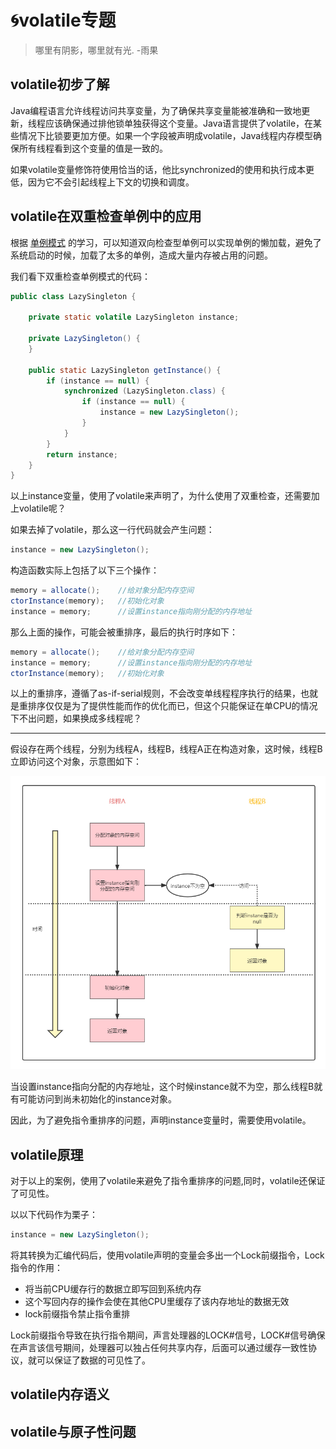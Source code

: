# :cyclone:volatile专题

> 哪里有阴影，哪里就有光. -雨果

## volatile初步了解

Java编程语言允许线程访问共享变量，为了确保共享变量能被准确和一致地更新，线程应该确保通过排他锁单独获得这个变量。Java语言提供了volatile，在某些情况下比锁要更加方便。如果一个字段被声明成volatile，Java线程内存模型确保所有线程看到这个变量的值是一致的。

如果volatile变量修饰符使用恰当的话，他比synchronized的使用和执行成本更低，因为它不会引起线程上下文的切换和调度。

## volatile在双重检查单例中的应用

根据 [单例模式](/程序设计/设计模式—单例模式.md) 的学习，可以知道双向检查型单例可以实现单例的懒加载，避免了系统启动的时候，加载了太多的单例，造成大量内存被占用的问题。

我们看下双重检查单例模式的代码：

```java
public class LazySingleton {

    private static volatile LazySingleton instance;

    private LazySingleton() {
    }

    public static LazySingleton getInstance() {
        if (instance == null) {
            synchronized (LazySingleton.class) {
                if (instance == null) {
                    instance = new LazySingleton();
                }
            }
        }
        return instance;
    }
}
```

以上instance变量，使用了volatile来声明了，为什么使用了双重检查，还需要加上volatile呢？

如果去掉了volatile，那么这一行代码就会产生问题：

```java
instance = new LazySingleton();
```

构造函数实际上包括了以下三个操作：

```java
memory = allocate();    //给对象分配内存空间
ctorInstance(memory);   //初始化对象
instance = memory;      //设置instance指向刚分配的内存地址
```

那么上面的操作，可能会被重排序，最后的执行时序如下：

```java
memory = allocate();    //给对象分配内存空间
instance = memory;      //设置instance指向刚分配的内存地址
ctorInstance(memory);   //初始化对象
```

以上的重排序，遵循了as-if-serial规则，不会改变单线程程序执行的结果，也就是重排序仅仅是为了提供性能而作的优化而已，但这个只能保证在单CPU的情况下不出问题，如果换成多线程呢？

----

假设存在两个线程，分别为线程A，线程B，线程A正在构造对象，这时候，线程B立即访问这个对象，示意图如下：

![](../img/编程语言/双重检查重排序.png)

当设置instance指向分配的内存地址，这个时候instance就不为空，那么线程B就有可能访问到尚未初始化的instance对象。

因此，为了避免指令重排序的问题，声明instance变量时，需要使用volatile。

## volatile原理

对于以上的案例，使用了volatile来避免了指令重排序的问题,同时，volatile还保证了可见性。

以以下代码作为栗子：

```java
instance = new LazySingleton();
```

将其转换为汇编代码后，使用volatile声明的变量会多出一个Lock前缀指令，Lock指令的作用：

- 将当前CPU缓存行的数据立即写回到系统内存
- 这个写回内存的操作会使在其他CPU里缓存了该内存地址的数据无效
- lock前缀指令禁止指令重排

Lock前缀指令导致在执行指令期间，声言处理器的LOCK#信号，LOCK#信号确保在声言该信号期间，处理器可以独占任何共享内存，后面可以通过缓存一致性协议，就可以保证了数据的可见性了。

## volatile内存语义



## volatile与原子性问题